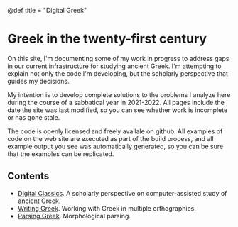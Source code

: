 
@def title = "Digital Greek"

# Greek in the twenty-first century

On this site, I'm documenting some of my work in progress to address gaps in our current infrastructure for studying ancient Greek.  I'm attempting to explain not only the code I'm developing, but the scholarly perspective that guides my decisions.  


My intention is to develop complete solutions to the problems I analyze here during the course of a sabbatical year in 2021-2022.  All pages include the date the site was last modified, so you can see whether work is incomplete or has gone stale.


The code is openly licensed and freely availale on github. All examples of code on the web site are executed as part of the build process, and all example output you see was automatically generated, so you can be sure that the examples can be replicated.


## Contents


- [Digital Classics](/guide/overview/).  A scholarly perspective on computer-assisted study of ancient Greek.
- [Writing Greek](/guide/orthographies/). Working with Greek in multiple orthographies.
- [Parsing Greek](/guide/morphologies/). Morphological parsing.